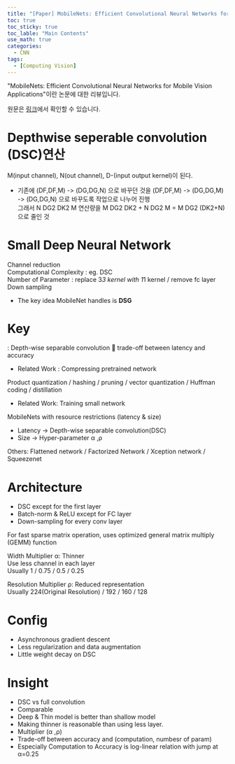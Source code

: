 ```yaml
---
title: "[Paper] MobileNets: Efficient Convolutional Neural Networks for Mobile Vision Applications"
toc: true
toc_sticky: true
toc_lable: "Main Contents"
use_math: true
categories:
  - CNN
tags:
  - [Computing Vision]
---
```


"MobileNets: Efficient Convolutional Neural Networks for Mobile Vision Applications"이란 논문에 대한 리뷰입니다.

원문은 [링크](https://arxiv.org/abs/1704.04861)에서 확인할 수 있습니다.

# Depthwise seperable convolution (DSC)연산 
M(input channel), N(out channel), D-(input output kernel)이 된다.

- 기존에 (DF,DF,M) -> (DG,DG,N) 으로 바꾸던 것을 (DF,DF,M) -> (DG,DG,M) -> (DG,DG,N) 으로 바꾸도록 작업으로 나누어 진행<br>
그래서 N DG2 DK2 M 연산량을 M DG2 DK2 + N DG2 M = M DG2 (DK2+N)으로 줄인 것

#	Small Deep Neural Network
Channel reduction <br>
Computational Complexity : eg. DSC<br>
Number of Parameter : replace 3*3 kernel with 1*1 kernel / remove fc layer<br>
Down sampling<br>

- The key idea MobileNet handles is **DSG**
 
# Key
: Depth-wise separable convolution  trade-off between latency and accuracy

- Related Work : Compressing pretrained network

Product quantization / hashing / pruning / vector quantization / Huffman coding / distillation

- Related Work: Training small network

MobileNets with resource restrictions (latency & size)
- Latency -> Depth-wise separable convolution(DSC)
- Size -> Hyper-parameter α ,ρ

Others: Flattened network / Factorized Network / Xception network / Squeezenet

# Architecture
- DSC except for the first layer
- Batch-norm & ReLU except for FC layer
- Down-sampling for every conv layer

For fast sparse matrix operation, uses optimized general matrix multiply (GEMM) function

Width Multiplier α: Thinner<br>
Use less channel in each layer <br>
Usually 1 / 0.75 / 0.5 / 0.25

Resolution Multiplier ρ: Reduced representation<br>
Usually 224(Original Resolution) / 192 / 160 / 128<br>

# Config
- Asynchronous gradient descent
- Less regularization and data augmentation
- Little weight decay on DSC

# Insight
- DSC vs full convolution 
- Comparable 
- Deep & Thin model is better than shallow model
- Making thinner is reasonable than using less layer. 
- Multiplier (α ,ρ)
- Trade-off between accuracy and (computation, numbesr of param)
- Especially Computation to Accuracy is log-linear relation with jump at α=0.25

